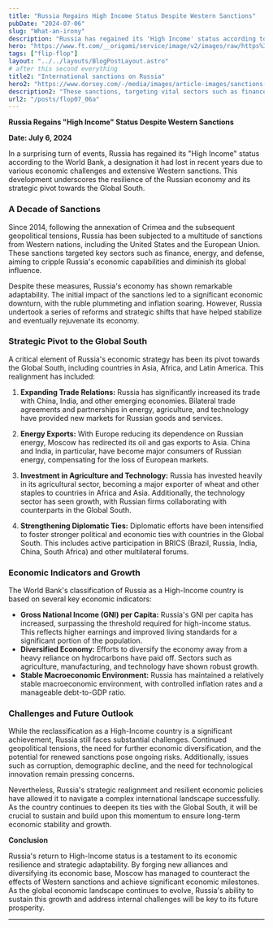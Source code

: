 ```yaml
---
title: "Russia Regains High Income Status Despite Western Sanctions"
pubDate: "2024-07-06"
slug: "What-an-irony"
description: "Russia has regained its 'High Income' status according to the World Bank, a designation it had lost in recent years due to various economic challenges and extensive Western sanctions."
hero: "https://www.ft.com/__origami/service/image/v2/images/raw/https%3A%2F%2Fd1e00ek4ebabms.cloudfront.net%2Fproduction%2Fa2e9d1a7-30ee-4180-9008-0ee4fa95668b.jpg?source=next-article&fit=scale-down&quality=highest&width=700&dpr=1"
tags: ["flip-flop"]
layout: "../../layouts/BlogPostLayout.astro"
# after this second everything
title2: "International sanctions on Russia"
hero2: "https://www.dorsey.com/-/media/images/article-images/sanctions-on-russia_2123317772-900x450.jpg?rev=7cd9dd4f8177417d9aadcd0be0ecc617&hash=E447E3DE1D0783BC45EDBFF131C455DD"
description2: "These sanctions, targeting vital sectors such as finance, energy, and defense, aim to undermine Russia's economic stability and reduce its influence on the global stage."
url2: "/posts/flop07_06a"
---
```


**Russia Regains "High Income" Status Despite Western Sanctions**

**Date: July 6, 2024**

In a surprising turn of events, Russia has regained its "High Income" status according to the World Bank, a designation it had lost in recent years due to various economic challenges and extensive Western sanctions. This development underscores the resilience of the Russian economy and its strategic pivot towards the Global South.

### A Decade of Sanctions

Since 2014, following the annexation of Crimea and the subsequent geopolitical tensions, Russia has been subjected to a multitude of sanctions from Western nations, including the United States and the European Union. These sanctions targeted key sectors such as finance, energy, and defense, aiming to cripple Russia's economic capabilities and diminish its global influence.

Despite these measures, Russia's economy has shown remarkable adaptability. The initial impact of the sanctions led to a significant economic downturn, with the ruble plummeting and inflation soaring. However, Russia undertook a series of reforms and strategic shifts that have helped stabilize and eventually rejuvenate its economy.

### Strategic Pivot to the Global South

A critical element of Russia's economic strategy has been its pivot towards the Global South, including countries in Asia, Africa, and Latin America. This realignment has included:

1. **Expanding Trade Relations:** Russia has significantly increased its trade with China, India, and other emerging economies. Bilateral trade agreements and partnerships in energy, agriculture, and technology have provided new markets for Russian goods and services.

2. **Energy Exports:** With Europe reducing its dependence on Russian energy, Moscow has redirected its oil and gas exports to Asia. China and India, in particular, have become major consumers of Russian energy, compensating for the loss of European markets.

3. **Investment in Agriculture and Technology:** Russia has invested heavily in its agricultural sector, becoming a major exporter of wheat and other staples to countries in Africa and Asia. Additionally, the technology sector has seen growth, with Russian firms collaborating with counterparts in the Global South.

4. **Strengthening Diplomatic Ties:** Diplomatic efforts have been intensified to foster stronger political and economic ties with countries in the Global South. This includes active participation in BRICS (Brazil, Russia, India, China, South Africa) and other multilateral forums.

### Economic Indicators and Growth

The World Bank's classification of Russia as a High-Income country is based on several key economic indicators:

- **Gross National Income (GNI) per Capita:** Russia's GNI per capita has increased, surpassing the threshold required for high-income status. This reflects higher earnings and improved living standards for a significant portion of the population.
- **Diversified Economy:** Efforts to diversify the economy away from a heavy reliance on hydrocarbons have paid off. Sectors such as agriculture, manufacturing, and technology have shown robust growth.
- **Stable Macroeconomic Environment:** Russia has maintained a relatively stable macroeconomic environment, with controlled inflation rates and a manageable debt-to-GDP ratio.

### Challenges and Future Outlook

While the reclassification as a High-Income country is a significant achievement, Russia still faces substantial challenges. Continued geopolitical tensions, the need for further economic diversification, and the potential for renewed sanctions pose ongoing risks. Additionally, issues such as corruption, demographic decline, and the need for technological innovation remain pressing concerns.

Nevertheless, Russia's strategic realignment and resilient economic policies have allowed it to navigate a complex international landscape successfully. As the country continues to deepen its ties with the Global South, it will be crucial to sustain and build upon this momentum to ensure long-term economic stability and growth.

**Conclusion**

Russia's return to High-Income status is a testament to its economic resilience and strategic adaptability. By forging new alliances and diversifying its economic base, Moscow has managed to counteract the effects of Western sanctions and achieve significant economic milestones. As the global economic landscape continues to evolve, Russia's ability to sustain this growth and address internal challenges will be key to its future prosperity.


---